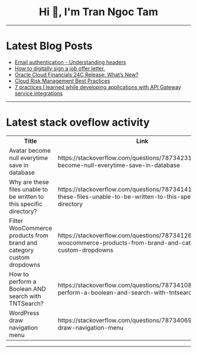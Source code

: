 <h1 align="center">Hi 👋, I'm Tran Ngoc Tam</h1>

---

# Latest Blog Posts 
<!-- BLOG-POST-LIST:START -->
- [Email authentication - Understanding headers](https://dev.to/sweego/email-authentication-understanding-headers-1pn1)
- [How to digitally sign a job offer letter.](https://dev.to/opensign001/how-to-digitally-sign-a-job-offer-letter-28i6)
- [Oracle Cloud Financials 24C Release: What’s New?](https://dev.to/johnste39558689/oracle-cloud-financials-24c-release-whats-new-3p1)
- [Cloud Risk Management Best Practices](https://dev.to/clouddefenseai/cloud-risk-management-best-practices-27ck)
- [7 practices I learned while developing applications with API Gateway service integrations](https://dev.to/aws-builders/7-practices-i-learned-while-developing-applications-with-api-gateway-service-integrations-3dgg)
<!-- BLOG-POST-LIST:END -->

---

# Latest stack oveflow activity
<table>
  <tr><th>Title</th><th>Link</th></tr>
  <!-- STACKOVERFLOW:START --><tr><td>Avatar become null everytime save in database</td><td>https://stackoverflow.com/questions/78734231/avatar-become-null-everytime-save-in-database</td></tr><tr><td>Why are these files unable to be written to this specific directory?</td><td>https://stackoverflow.com/questions/78734141/why-are-these-files-unable-to-be-written-to-this-specific-directory</td></tr><tr><td>Filter WooCommerce products from brand and category custom dropdowns</td><td>https://stackoverflow.com/questions/78734126/filter-woocommerce-products-from-brand-and-category-custom-dropdowns</td></tr><tr><td>How to perform a Boolean AND search with TNTSearch?</td><td>https://stackoverflow.com/questions/78734108/how-to-perform-a-boolean-and-search-with-tntsearch</td></tr><tr><td>WordPress draw navigation menu</td><td>https://stackoverflow.com/questions/78734069/wordpress-draw-navigation-menu</td></tr><!-- STACKOVERFLOW:END -->
</table>

---


